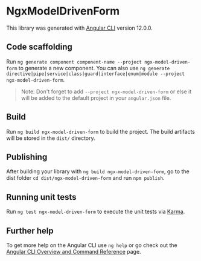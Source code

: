 # NgxModelDrivenForm

This library was generated with [Angular CLI](https://github.com/angular/angular-cli) version 12.0.0.

## Code scaffolding

Run `ng generate component component-name --project ngx-model-driven-form` to generate a new component. You can also use `ng generate directive|pipe|service|class|guard|interface|enum|module --project ngx-model-driven-form`.
> Note: Don't forget to add `--project ngx-model-driven-form` or else it will be added to the default project in your `angular.json` file. 

## Build

Run `ng build ngx-model-driven-form` to build the project. The build artifacts will be stored in the `dist/` directory.

## Publishing

After building your library with `ng build ngx-model-driven-form`, go to the dist folder `cd dist/ngx-model-driven-form` and run `npm publish`.

## Running unit tests

Run `ng test ngx-model-driven-form` to execute the unit tests via [Karma](https://karma-runner.github.io).

## Further help

To get more help on the Angular CLI use `ng help` or go check out the [Angular CLI Overview and Command Reference](https://angular.io/cli) page.
